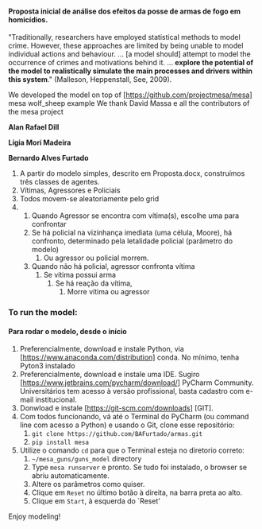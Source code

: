 #### Proposta inicial de análise dos efeitos da posse de armas de fogo em homicídios. 

"Traditionally, researchers have employed statistical methods to model crime. However, these approaches
are limited by being unable to model individual actions and behaviour. ... [a model should] attempt to model
the occurrence of crimes and motivations behind it. ... **explore the potential of the model to realistically
simulate the main processes and drivers within this system**." (Malleson, Heppenstall, See, 2009).  

We developed the model on top of [https://github.com/projectmesa/mesa] mesa wolf_sheep example
We thank David Massa e all the contributors of the mesa project

**Alan Rafael Dill**

**Lígia Mori Madeira**

**Bernardo Alves Furtado**

1. A partir do modelo simples, descrito em Proposta.docx, construímos três classes de agentes.
2. Vítimas, Agressores e Policiais
3. Todos movem-se aleatoriamente pelo grid
4. 1. Quando Agressor se encontra com vítima(s), escolhe uma para confrontar
   2. Se há policial na vizinhança imediata (uma célula, Moore), há confronto, determinado pela letalidade policial (parâmetro do modelo)
        1. Ou agressor ou policial morrem.
   3. Quando não há policial, agressor confronta vítima
        1. Se vítima possui arma
            1. Se há reação da vítima, 
                1. Morre vítima ou agressor  

### To run the model:
#### Para rodar o modelo, desde o início

1. Preferencialmente, download e instale Python, via [https://www.anaconda.com/distribution] conda. No mínimo, tenha Pyton3 instalado
2. Preferencialmente, download e instale uma IDE. Sugiro [https://www.jetbrains.com/pycharm/download/] PyCharm Community. Universitários tem acesso à versão profissional, basta cadastro com e-mail institucional. 
3. Donwload e instale [https://git-scm.com/downloads] [GIT].
4. Com todos funcionando, vá até o Terminal do PyCharm (ou command line com acesso a Python) e usando o Git, clone esse repositório:
    1. `git clone https://github.com/BAFurtado/armas.git`  
    2. `pip install mesa`
5. Utilize o comando `cd` para que o Terminal esteja no diretorio correto: 
    1. `~/mesa_guns/guns_model` directory
    2. Type `mesa runserver` e pronto. Se tudo foi instalado, o browser se abriu automaticamente. 
    3. Altere os parâmetros como quiser.
    4. Clique em `Reset` no último botão à direita, na barra preta ao alto.
    5. Clique em `Start`, à esquerda do `Reset'
    
Enjoy modeling!
